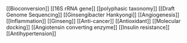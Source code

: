 [[Bioconversion]]
[[16S rRNA gene]]
[[polyphasic taxonomy]]
[[Draft Genome Sequencing]]
[[Ginsengibacter Hankyongi]]
[[Angiogenesis]]
[[Inflammation]]
[[Ginseng]]
[[Anti-cancer]]
[[Antioxidant]]
[[Molecular docking]]
[[Angiotensin converting enzyme]]
[[Insulin resistance]]
[[Antihypertension]]
